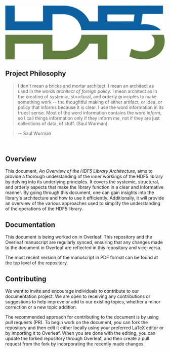 <p align="center"><a href="https://github.com/HDFGroup/arch-doc" target="_blank" rel="noopener noreferrer"><img src="images/HDF5_logo.png?raw=true" alt="HDF5 logo"></a></p>

## Project Philosophy

> I don't mean a bricks and mortar architect. I mean an architect as used in the words _architect of foreign policy_. I mean architect as in the creating of systemic, structural, and orderly principles to make something work -- the thoughtful making of either artifact, or idea, or policy that informs because it is clear. I use the word information in its truest sense. Most of the word information contains the word _inform_, so I call things information only if they inform me, not if they are just collections of data, of stuff. (Saul Wurman)

> -- Saul Wurman <br>
<br/>

## Overview

This document, *An Overview of the HDF5 Library Architecture*, aims to provide a thorough understanding of the inner workings of the HDF5 library by delving into its underlying principles. It covers the systemic, structural, and orderly aspects that make the library function in a clear and informative manner. By going through this document, one can gain insights into the library's architecture and how to use it efficiently. Additionally, it will provide an overview of the various approaches used to simplify the understanding of the operations of the HDF5 library.

## Documentation

This document is being worked on in Overleaf. This repository and the Overleaf manuscript are regularly synced, ensuring that any changes made to the document in Overleaf are reflected in this repository and vice-versa.

The most recent version of the manuscript in PDF format can be found at the top level of the repository.

## Contributing

We want to invite and encourage individuals to contribute to our documentation project. We are open to receiving any contributions or suggestions to help improve or add to our existing topics, whether a minor correction or a new topic addition.

The recommended approach for contributing to the document is by using pull requests (PR). To begin work on the document, you can fork the repository and then edit it either locally using your preferred LaTeX editor or by importing it to Overleaf. When you are done with the editing, you can update the forked repository through Overleaf, and then create a pull request from the fork by incorporating the recently made changes.
